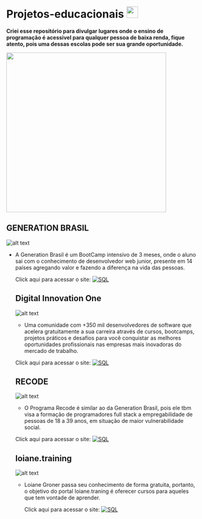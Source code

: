 # Projetos-educacionais <img src="https://cultofthepartyparrot.com/parrots/hd/twinsparrot.gif" width="30" height="30"/>

**Criei esse repositório para divulgar lugares onde o ensino de programação é acessivel para qualquer pessoa de baixa renda, fique atento, pois uma dessas escolas pode ser sua grande oportunidade.**


   <img src="https://media.giphy.com/media/fQZX2aoRC1Tqw/giphy.gif" width="420">

## GENERATION BRASIL ##

 ![alt text](https://th.bing.com/th/id/OIP.4JnR3tl0ikKnVuoTkjIHDgAAAA?pid=ImgDet&rs=1)

* A Generation Brasil é um BootCamp intensivo de 3 meses, onde o aluno sai com o conhecimento de desenvolvedor web junior, presente em 14 países agregando valor e fazendo a diferença na vida das pessoas.

  Click aqui para acessar o site: [![SQL](https://img.shields.io/badge/-GenerationBrasil-FF8C00?style=flat&logo=GenerationBrasil)](https://brazil.generation.org/)
  
  
  
  
  
  
  ## Digital Innovation One ##
  
   ![alt text](https://hermes.digitalinnovation.one/assets/logo-sm-white.png)
  
  * Uma comunidade com +350 mil desenvolvedores de software que acelera gratuitamente a sua carreira através de cursos, bootcamps, projetos práticos e desafios para     você conquistar as melhores oportunidades profissionais nas empresas mais inovadoras do mercado de trabalho.


   Click aqui para acessar o site: [![SQL](https://img.shields.io/badge/-DigitalInnovationOne-FFFF00?style=flat&logo=DigitalInnovationOne)](https://digitalinnovation.one/sign-in?redirect=%2Ftracks)
  
  
  
  
  
  
  ## RECODE ##
  
   ![alt text](https://www.cursoemvideo.com/wp-content/uploads/2019/07/apoiador-recode.png)
  
  * O Programa Recode é similar ao da Generation Brasil, pois ele tbm visa a formação de programadores full stack a empregabilidade de pessoas de 18 a 39 anos, em situação de maior vulnerabilidade social.

   Click aqui para acessar o site: [![SQL](https://img.shields.io/badge/-Recode-4B0082?style=flat&logo=Recode)](https://recode.org.br/)
  
  
  
  ## loiane.training ##
  
    ![alt text](https://static-cdn.jtvnw.net/jtv_user_pictures/ffd3de78-d8a7-42ef-997b-572b9c26c331-profile_image-300x300.png)
    
   * Loiane Groner passa seu conhecimento de forma gratuita, portanto, o objetivo do portal loiane.traning é oferecer cursos para aqueles que tem vontade de aprender.
   
     Click aqui para acessar o site: [![SQL](https://img.shields.io/badge/-Loiane.Training-8B0000?style=flat&logo=Loiane.Training)](https://loiane.training/sobre)










